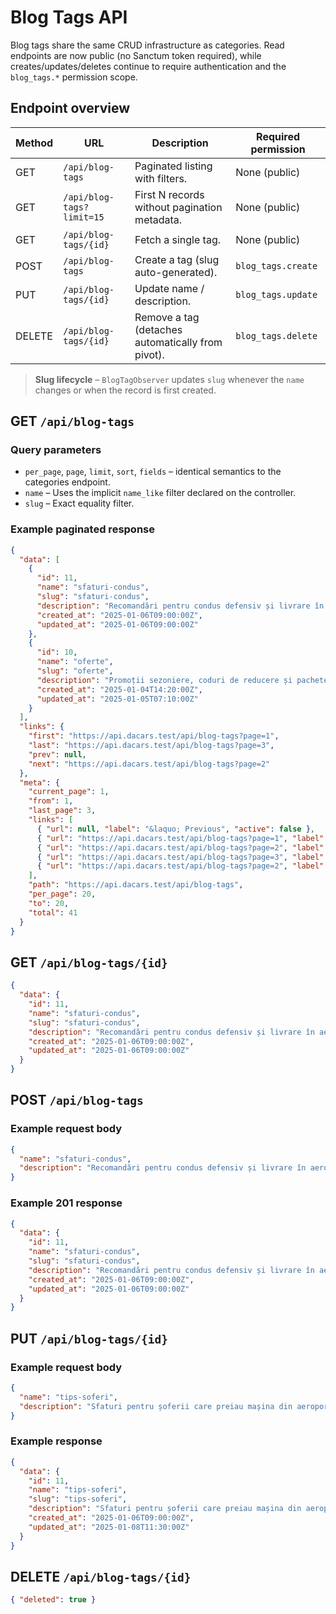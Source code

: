 # Blog Tags API

Blog tags share the same CRUD infrastructure as categories. Read endpoints are now public (no Sanctum token required), while creates/updates/deletes continue to require authentication and the `blog_tags.*` permission scope.

## Endpoint overview
| Method | URL | Description | Required permission |
| --- | --- | --- | --- |
| GET | `/api/blog-tags` | Paginated listing with filters. | None (public) |
| GET | `/api/blog-tags?limit=15` | First N records without pagination metadata. | None (public) |
| GET | `/api/blog-tags/{id}` | Fetch a single tag. | None (public) |
| POST | `/api/blog-tags` | Create a tag (slug auto-generated). | `blog_tags.create` |
| PUT | `/api/blog-tags/{id}` | Update name / description. | `blog_tags.update` |
| DELETE | `/api/blog-tags/{id}` | Remove a tag (detaches automatically from pivot). | `blog_tags.delete` |

> **Slug lifecycle** – `BlogTagObserver` updates `slug` whenever the `name` changes or when the record is first created.

## GET `/api/blog-tags`

### Query parameters
- `per_page`, `page`, `limit`, `sort`, `fields` – identical semantics to the categories endpoint.
- `name` – Uses the implicit `name_like` filter declared on the controller.
- `slug` – Exact equality filter.

### Example paginated response
```json
{
  "data": [
    {
      "id": 11,
      "name": "sfaturi-condus",
      "slug": "sfaturi-condus",
      "description": "Recomandări pentru condus defensiv și livrare în aeroport",
      "created_at": "2025-01-06T09:00:00Z",
      "updated_at": "2025-01-06T09:00:00Z"
    },
    {
      "id": 10,
      "name": "oferte",
      "slug": "oferte",
      "description": "Promoții sezoniere, coduri de reducere și pachete corporate",
      "created_at": "2025-01-04T14:20:00Z",
      "updated_at": "2025-01-05T07:10:00Z"
    }
  ],
  "links": {
    "first": "https://api.dacars.test/api/blog-tags?page=1",
    "last": "https://api.dacars.test/api/blog-tags?page=3",
    "prev": null,
    "next": "https://api.dacars.test/api/blog-tags?page=2"
  },
  "meta": {
    "current_page": 1,
    "from": 1,
    "last_page": 3,
    "links": [
      { "url": null, "label": "&laquo; Previous", "active": false },
      { "url": "https://api.dacars.test/api/blog-tags?page=1", "label": "1", "active": true },
      { "url": "https://api.dacars.test/api/blog-tags?page=2", "label": "2", "active": false },
      { "url": "https://api.dacars.test/api/blog-tags?page=3", "label": "3", "active": false },
      { "url": "https://api.dacars.test/api/blog-tags?page=2", "label": "Next &raquo;", "active": false }
    ],
    "path": "https://api.dacars.test/api/blog-tags",
    "per_page": 20,
    "to": 20,
    "total": 41
  }
}
```

## GET `/api/blog-tags/{id}`
```json
{
  "data": {
    "id": 11,
    "name": "sfaturi-condus",
    "slug": "sfaturi-condus",
    "description": "Recomandări pentru condus defensiv și livrare în aeroport",
    "created_at": "2025-01-06T09:00:00Z",
    "updated_at": "2025-01-06T09:00:00Z"
  }
}
```

## POST `/api/blog-tags`

### Example request body
```json
{
  "name": "sfaturi-condus",
  "description": "Recomandări pentru condus defensiv și livrare în aeroport"
}
```

### Example 201 response
```json
{
  "data": {
    "id": 11,
    "name": "sfaturi-condus",
    "slug": "sfaturi-condus",
    "description": "Recomandări pentru condus defensiv și livrare în aeroport",
    "created_at": "2025-01-06T09:00:00Z",
    "updated_at": "2025-01-06T09:00:00Z"
  }
}
```

## PUT `/api/blog-tags/{id}`

### Example request body
```json
{
  "name": "tips-soferi",
  "description": "Sfaturi pentru șoferii care preiau mașina din aeroport"
}
```

### Example response
```json
{
  "data": {
    "id": 11,
    "name": "tips-soferi",
    "slug": "tips-soferi",
    "description": "Sfaturi pentru șoferii care preiau mașina din aeroport",
    "created_at": "2025-01-06T09:00:00Z",
    "updated_at": "2025-01-08T11:30:00Z"
  }
}
```

## DELETE `/api/blog-tags/{id}`
```json
{ "deleted": true }
```

